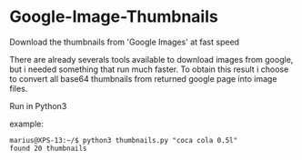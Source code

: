 # Google-Image-Thumbnails
Download the thumbnails from 'Google Images' at fast speed

There are already severals tools available to download images from google, but i needed something that run much faster. To obtain this result i choose to convert all base64 thumbnails from returned google page into image files.

Run in Python3

example:

```
marius@XPS-13:~/$ python3 thumbnails.py "coca cola 0.5l"  
found 20 thumbnails
```
